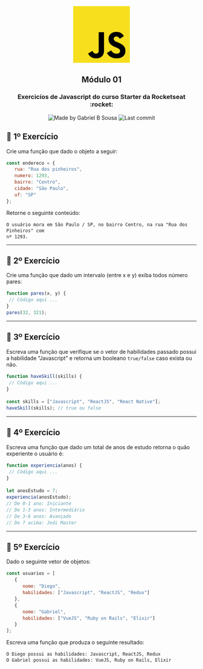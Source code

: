 <div align="center">
   <img src="../../../.github/images/js.png" width="150px">   
</div>

<h2 align="center">
  Módulo 01
</h2>

<h3 align="center">
  Exercicíos de Javascript do curso Starter da Rocketseat  :rocket:
</h3>

<p align="center" >    
  <img alt="Made by Gabriel B Sousa" src="https://img.shields.io/static/v1?label=made%20by&message=Gabriel%20Sousa&color=202024&style=flat-square">  

  <img alt="Last commit" src="https://img.shields.io/github/last-commit/gabrielbudke/starter?color=202024&style=flat-square">
</p>

## :pencil: 1º Exercício

Crie uma função que dado o objeto a seguir:

```javascript
const endereco = {
   rua: "Rua dos pinheiros",
   numero: 1293,
   bairro: "Centro",
   cidade: "São Paulo",
   uf: "SP"
};
```
Retorne o seguinte conteúdo:
```
O usuário mora em São Paulo / SP, no bairro Centro, na rua "Rua dos Pinheiros" com
nº 1293.
```
---
## :pencil: 2º Exercício

Crie uma função que dado um intervalo (entre x e y) exiba todos número pares:

```javascript
function pares(x, y) {
 // Código aqui ...
}
pares(32, 321);
```
---
## :pencil: 3º Exercício

Escreva uma função que verifique se o vetor de habilidades passado possui a habilidade "Javascript"
e retorna um booleano `true/false` caso exista ou não.

```javascript
function haveSkill(skills) {
 // Código aqui ...
}

const skills = ["Javascript", "ReactJS", "React Native"];
haveSkill(skills); // true ou false

```
---
## :pencil: 4º Exercício

Escreva uma função que dado um total de anos de estudo retorna o quão experiente o usuário é:

```javascript
function experiencia(anos) {
 // Código aqui ...
}

let anosEstudo = 7;
experiencia(anosEstudo);
// De 0-1 ano: Iniciante
// De 1-3 anos: Intermediário
// De 3-6 anos: Avançado
// De 7 acima: Jedi Master

```
---
## :pencil: 5º Exercício

Dado o seguinte vetor de objetos:

```javascript
const usuarios = [
   {
      nome: "Diego",
      habilidades: ["Javascript", "ReactJS", "Redux"]
   },
   {
      nome: "Gabriel",
      habilidades: ["VueJS", "Ruby on Rails", "Elixir"]
   }
];
```
Escreva uma função que produza o seguinte resultado:

```
O Diego possui as habilidades: Javascript, ReactJS, Redux
O Gabriel possui as habilidades: VueJS, Ruby on Rails, Elixir
```

